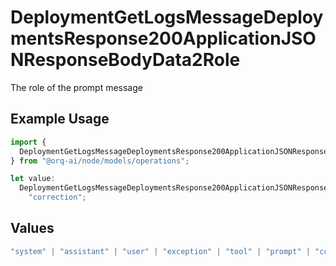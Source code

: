 # DeploymentGetLogsMessageDeploymentsResponse200ApplicationJSONResponseBodyData2Role

The role of the prompt message

## Example Usage

```typescript
import {
  DeploymentGetLogsMessageDeploymentsResponse200ApplicationJSONResponseBodyData2Role,
} from "@orq-ai/node/models/operations";

let value:
  DeploymentGetLogsMessageDeploymentsResponse200ApplicationJSONResponseBodyData2Role =
    "correction";
```

## Values

```typescript
"system" | "assistant" | "user" | "exception" | "tool" | "prompt" | "correction" | "expected_output"
```
